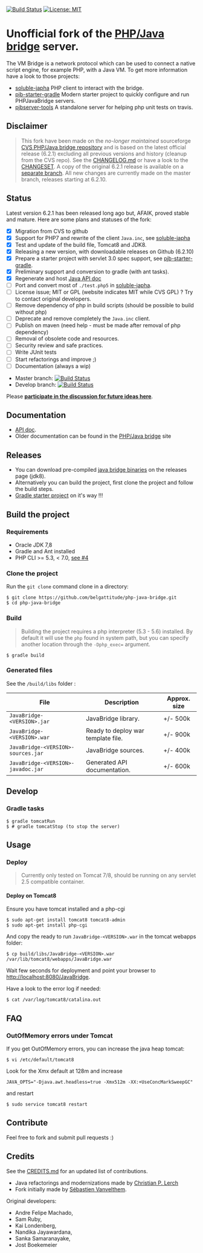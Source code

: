 [![Build Status](https://travis-ci.org/belgattitude/php-java-bridge.svg?branch=master)](https://travis-ci.org/belgattitude/pjb-starter-gradle)
[![License: MIT](https://img.shields.io/badge/License-MIT-yellow.svg)](https://opensource.org/licenses/MIT)

# Unofficial fork of the [PHP/Java bridge](http://php-java-bridge.sourceforge.net/pjb/) server.

The VM Bridge is a network protocol which can be used to connect a native 
script engine, for example PHP, with a Java VM. To get more information have a 
look to those projects:

- [soluble-japha](https://github.com/belgattitude/soluble-japha) PHP client to interact with the bridge.
- [pjb-starter-gradle](https://github.com/belgattitude/pjb-starter-gradle) Modern starter project to quickly configure and run PHPJavaBridge servers. 
- [pjbserver-tools](https://github.com/belgattitude/pjbserver-tools) A standalone server for helping php unit tests on travis.

## Disclaimer

> This fork have been made on the *no-longer maintained* sourceforge [CVS PHP/Java bridge repository](https://sourceforge.net/p/php-java-bridge/code/) and
> is based on the latest official release (6.2.1) excluding all previous versions and history (cleanup from the CVS repo).
> See the [CHANGELOG.md](https://github.com/belgattitude/php-java-bridge/blob/master/CHANGELOG.md) or have a look to the [CHANGESET](https://github.com/belgattitude/php-java-bridge/compare/Original-6.2.1...master).
> A copy of the original 6.2.1 release is available on a [separate branch](https://github.com/belgattitude/php-java-bridge/tree/Original-6.2.1). All new changes are currently made on the master branch, releases starting at 6.2.10.

## Status

Latest version 6.2.1 has been released long ago but, AFAIK, proved stable and mature. Here are some plans and statuses of the fork:  

- [x] Migration from CVS to github
- [x] Support for PHP7 and rewrite of the client `Java.inc`, see [soluble-japha](https://github.com/belgattitude/soluble-japha)
- [x] Test and update of the build file, Tomcat8 and JDK8.
- [x] Releasing a new version, with downloadable releases on Github (6.2.10)
- [x] Prepare a starter project with servlet 3.0 spec support, see [pjb-starter-gradle](https://github.com/belgattitude/pjb-starter-gradle).
- [x] Preliminary support and conversion to gradle (with ant tasks).
- [x] Regenerate and host [Java API doc](http://docs.soluble.io/php-java-bridge/api)
- [ ] Port and convert most of `./test.php5` in [soluble-japha](https://github.com/belgattitude/soluble-japha).
- [ ] License issue; MIT or GPL (website indicates MIT while CVS GPL) ? Try to contact original developers.
- [ ] Remove dependency of php in build scripts (should be possible to build without php) 
- [ ] Deprecate and remove completely the `Java.inc` client.
- [ ] Publish on maven (need help - must be made after removal of php dependency)
- [ ] Removal of obsolete code and resources.
- [ ] Security review and safe practices.
- [ ] Write JUnit tests
- [ ] Start refactorings and improve ;)
- [ ] Documentation (always a wip)

- Master branch: [![Build Status](https://travis-ci.org/belgattitude/php-java-bridge.svg?branch=master)](https://travis-ci.org/belgattitude/php-java-bridge)
- Develop branch: [![Build Status](https://travis-ci.org/belgattitude/php-java-bridge.svg?branch=develop)](https://travis-ci.org/belgattitude/php-java-bridge)

Please **[participate in the discussion for future ideas here](https://github.com/belgattitude/php-java-bridge/issues/6)**. 

## Documentation
   
- [API doc](http://docs.soluble.io/php-java-bridge/api).
- Older documentation can be found in the [PHP/Java bridge](http://php-java-bridge.sourceforge.net/pjb/) site

## Releases

- You can download pre-compiled [java bridge binaries](https://github.com/belgattitude/php-java-bridge/releases) on the releases page (jdk8). 
- Alternatively you can build the project, first clone the project and follow the build steps.
- [Gradle starter project](https://github.com/belgattitude/pjb-starter-gradle) on it's way !!! 

## Build the project

### Requirements

 - Oracle JDK 7,8
 - Gradle and Ant installed
 - PHP CLI >= 5.3, < 7.0, [see #4](https://github.com/belgattitude/php-java-bridge/issues/4) 
 
### Clone the project

Run the `git clone` command clone in a directory:

```shell
$ git clone https://github.com/belgattitude/php-java-bridge.git
$ cd php-java-bridge
```

### Build 

> Building the project requires a php interpreter (5.3 - 5.6) installed. By default
> it will use the `php` found in system path, but you can specify another location through the `-Dphp_exec=` argument.  

```
$ gradle build 
```

### Generated files

See the `/build/libs` folder :

| File          | Description   | Approx. size |
| ------------- | ------------- | ------------ |
| `JavaBridge-<VERSION>.jar`  | JavaBridge library. | +/- 500k |
| `JavaBridge-<VERSION>.war`  | Ready to deploy war template file. | +/- 900k |
| `JavaBridge-<VERSION>-sources.jar`  | JavaBridge sources. | +/- 400k |
| `JavaBridge-<VERSION>-javadoc.jar`  | Generated API documentation. | +/- 600k |
       

## Develop
                                                         
### Gradle tasks

```shell
$ gradle tomcatRun
$ # gradle tomcatStop (to stop the server)
```
                   
                                     
## Usage

### Deploy

> Currently only tested on Tomcat 7/8, should be running on any servlet 2.5 compatible container.

#### Deploy on Tomcat8 

Ensure you have tomcat installed and a php-cgi

```shell
$ sudo apt-get install tomcat8 tomcat8-admin
$ sudo apt-get install php-cgi
```

And copy the ready to run `JavaBridge-<VERSION>.war` in the tomcat webapps folder:

```shell
$ cp build/libs/JavaBridge-<VERSION>.war /var/lib/tomcat8/webapps/JavaBridge.war
```

Wait few seconds for deployment and point your browser to [http://localhost:8080/JavaBridge](http://localhost:8080/JavaBridge).

Have a look to the error log if needed:

```shell
$ cat /var/log/tomcat8/catalina.out
```

## FAQ

### OutOfMemory errors under Tomcat

If you get OutOfMemory errors, you can increase the java heap tomcat:

```shell
$ vi /etc/default/tomcat8
```

Look for the Xmx default at 128m and increase 

```
JAVA_OPTS="-Djava.awt.headless=true -Xmx512m -XX:+UseConcMarkSweepGC"
```

and restart

```shell
$ sudo service tomcat8 restart
```
 
## Contribute

Feel free to fork and submit pull requests :)

## Credits

See the [CREDITS.md](./CREDITS.md) for an updated list of contributions.

* Java refactorings and modernizations made by [Christian P. Lerch](https://github.com/cplerch)
* Fork initially made by [Sébastien Vanvelthem](https://github.com/belgattitude).

Original developers:

- Andre Felipe Machado, 
- Sam Ruby, 
- Kai Londenberg, 
- Nandika Jayawardana, 
- Sanka Samaranayake, 
- Jost Boekemeier